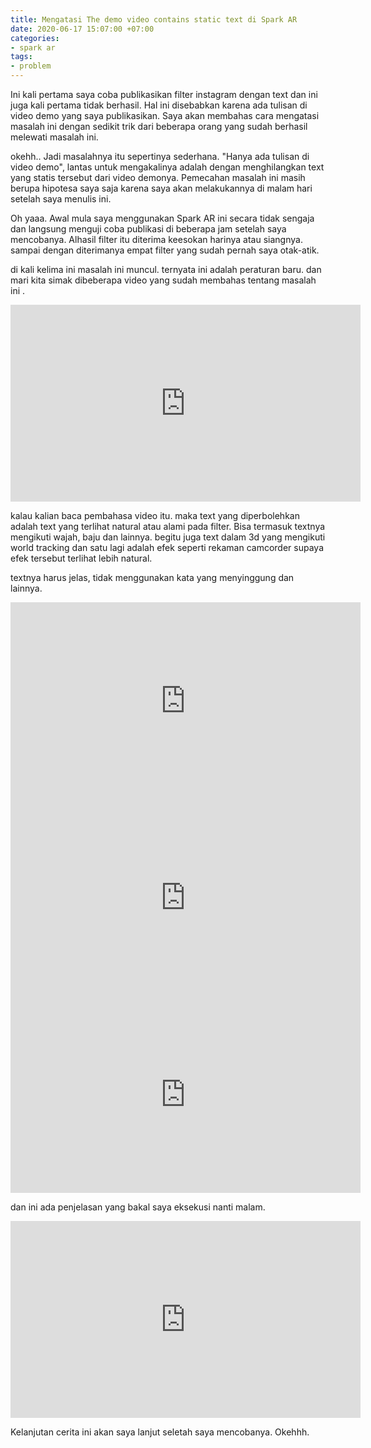 ```yaml
---
title: Mengatasi The demo video contains static text di Spark AR
date: 2020-06-17 15:07:00 +07:00
categories:
- spark ar
tags:
- problem
---
```


Ini kali pertama saya coba publikasikan filter instagram dengan text dan ini juga kali pertama tidak berhasil. Hal ini disebabkan karena ada tulisan di video demo yang saya publikasikan. Saya akan membahas cara mengatasi masalah ini dengan sedikit trik dari beberapa orang yang sudah berhasil melewati masalah ini.

<!-- more -->

okehh.. Jadi masalahnya itu sepertinya sederhana. "Hanya ada tulisan di video demo", lantas untuk mengakalinya adalah dengan menghilangkan text yang statis tersebut dari video demonya. Pemecahan masalah ini masih berupa hipotesa saya saja karena saya akan melakukannya di malam hari setelah saya menulis ini.

Oh yaaa. Awal mula saya menggunakan Spark AR ini secara tidak sengaja dan langsung menguji coba publikasi di beberapa jam setelah saya mencobanya. Alhasil filter itu diterima keesokan harinya atau siangnya. sampai dengan diterimanya empat filter yang sudah pernah saya otak-atik.

di kali kelima ini masalah ini muncul. ternyata ini adalah peraturan baru. dan mari kita simak dibeberapa video yang sudah membahas tentang masalah ini .

<iframe width="560" height="315" src="https://www.youtube.com/embed/uIx2oSYdoLY?start=62" frameborder="0" allow="accelerometer; autoplay; encrypted-media; gyroscope; picture-in-picture" allowfullscreen></iframe>

kalau kalian baca pembahasa video itu. maka text yang diperbolehkan adalah text yang terlihat natural atau alami pada filter. Bisa termasuk textnya mengikuti wajah, baju dan lainnya. begitu juga text dalam 3d yang mengikuti world tracking dan satu lagi adalah efek seperti rekaman camcorder supaya efek tersebut terlihat lebih natural.

textnya harus jelas, tidak menggunakan kata yang menyinggung dan lainnya.

<iframe width="560" height="315" src="https://www.youtube.com/embed/AE2Sa2H8Cik" frameborder="0" allow="accelerometer; autoplay; encrypted-media; gyroscope; picture-in-picture" allowfullscreen></iframe>

<iframe width="560" height="315" src="https://www.youtube.com/embed/uZ1Y7Dn-baU" frameborder="0" allow="accelerometer; autoplay; encrypted-media; gyroscope; picture-in-picture" allowfullscreen></iframe>

<iframe width="560" height="315" src="https://www.youtube.com/embed/hUSUokuy2xQ?start=62" frameborder="0" allow="accelerometer; autoplay; encrypted-media; gyroscope; picture-in-picture" allowfullscreen></iframe>

dan ini ada penjelasan yang bakal saya eksekusi nanti malam.

<iframe width="560" height="315" src="https://www.youtube.com/embed/rAE6OWNpIxY?start=62" frameborder="0" allow="accelerometer; autoplay; encrypted-media; gyroscope; picture-in-picture" allowfullscreen></iframe>

Kelanjutan cerita ini akan saya lanjut seletah saya mencobanya. Okehhh.